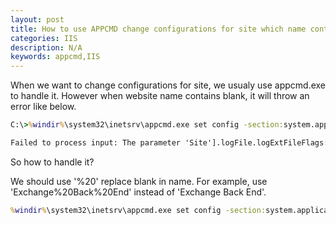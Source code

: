 ```yaml
---
layout: post
title: How to use APPCMD change configurations for site which name contains blank
categories: IIS
description: N/A
keywords: appcmd,IIS
---
```


When we want to change configurations for site, we usualy use appcmd.exe to handle it. However when website name contains blank, it will throw an error like below.

```bat
C:\>%windir%\system32\inetsrv\appcmd.exe set config -section:system.applicationHost/sites /[name='Default Web Site'].logFile.logExtFileFlags:Date,Time,ClientIP,UserName,ServerIP,Method,UriStem,UriQuery,TimeTaken,HttpStatus,Win32Status,ServerPort,UserAgent,HttpSubStatus,Referer,BytesRecv,BytesSent

Failed to process input: The parameter 'Site'].logFile.logExtFileFlags:Date,Time,ClientIP,UserName,ServerIP,Method,UriStem,UriQuery,TimeTaken,HttpStatus,Win32Status,ServerPort,UserAgent,HttpSubStatus,Referer,BytesRecv,BytesSent' must begin with a / or - (HRESULT=80070057).
```

So how to handle it?

We should use '%20' replace blank in name. For example, use 'Exchange%20Back%20End' instead of 'Exchange Back End'.

```bat
%windir%\system32\inetsrv\appcmd.exe set config -section:system.applicationHost/sites /[name='Exchange%20Back%20End'].logFile.logExtFileFlags:Date,Time,ClientIP,UserName,ServerIP,Method,UriStem,UriQuery,TimeTaken,HttpStatus,Win32Status,ServerPort,UserAgent,HttpSubStatus,Referer,BytesRecv,BytesSent
```
